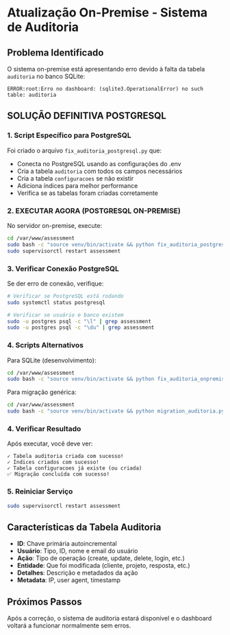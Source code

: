 # Atualização On-Premise - Sistema de Auditoria

## Problema Identificado
O sistema on-premise está apresentando erro devido à falta da tabela `auditoria` no banco SQLite:

```
ERROR:root:Erro no dashboard: (sqlite3.OperationalError) no such table: auditoria
```

## SOLUÇÃO DEFINITIVA POSTGRESQL

### 1. Script Específico para PostgreSQL
Foi criado o arquivo `fix_auditoria_postgresql.py` que:
- Conecta no PostgreSQL usando as configurações do .env
- Cria a tabela `auditoria` com todos os campos necessários
- Cria a tabela `configuracoes` se não existir  
- Adiciona índices para melhor performance
- Verifica se as tabelas foram criadas corretamente

### 2. EXECUTAR AGORA (POSTGRESQL ON-PREMISE)

No servidor on-premise, execute:

```bash
cd /var/www/assessment
sudo bash -c "source venv/bin/activate && python fix_auditoria_postgresql.py"
sudo supervisorctl restart assessment
```

### 3. Verificar Conexão PostgreSQL

Se der erro de conexão, verifique:

```bash
# Verificar se PostgreSQL está rodando
sudo systemctl status postgresql

# Verificar se usuário e banco existem
sudo -u postgres psql -c "\l" | grep assessment
sudo -u postgres psql -c "\du" | grep assessment
```

### 4. Scripts Alternativos

Para SQLite (desenvolvimento):
```bash
cd /var/www/assessment
sudo bash -c "source venv/bin/activate && python fix_auditoria_onpremise.py"
```

Para migração genérica:
```bash
cd /var/www/assessment
sudo bash -c "source venv/bin/activate && python migration_auditoria.py"
```

### 4. Verificar Resultado

Após executar, você deve ver:
```
✓ Tabela auditoria criada com sucesso!
✓ Índices criados com sucesso!
✓ Tabela configuracoes já existe (ou criada)
✅ Migração concluída com sucesso!
```

### 5. Reiniciar Serviço

```bash
sudo supervisorctl restart assessment
```

## Características da Tabela Auditoria

- **ID**: Chave primária autoincremental
- **Usuário**: Tipo, ID, nome e email do usuário
- **Ação**: Tipo de operação (create, update, delete, login, etc.)
- **Entidade**: Que foi modificada (cliente, projeto, resposta, etc.)
- **Detalhes**: Descrição e metadados da ação
- **Metadata**: IP, user agent, timestamp

## Próximos Passos

Após a correção, o sistema de auditoria estará disponível e o dashboard voltará a funcionar normalmente sem erros.